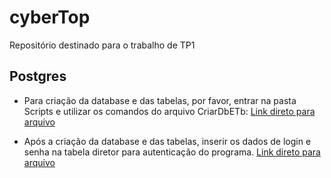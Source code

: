 # cyberTop
Repositório destinado para o trabalho de TP1

## Postgres
* Para criação da database e das tabelas, por favor, entrar na pasta Scripts e utilizar os comandos do arquivo CriarDbETb: [Link direto para arquivo](https://github.com/thamipontes/cyberTop/blob/desen/cyberTop/Scripts/CriarDbETb)

* Após a criação da database e das tabelas, inserir os dados de login e senha na tabela diretor para autenticação do programa. [Link direto para arquivo](https://github.com/thamipontes/cyberTop/blob/desen/cyberTop/Scripts/InsertDiretor)


